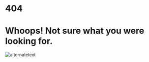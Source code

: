 <h1>404</h1>
<h1>Whoops! Not sure what you were looking for.</h1>

<img src="https://imgur.com/a/kmx5lMO" alt="alternatetext">
